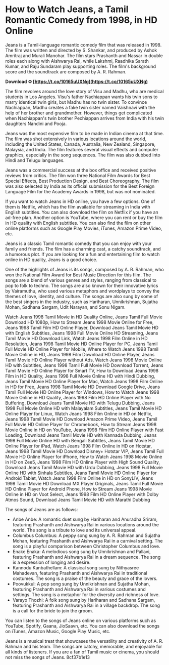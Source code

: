 
 
# How to Watch Jeans, a Tamil Romantic Comedy from 1998, in HD Online
  
Jeans is a Tamil-language romantic comedy film that was released in 1998. The film was written and directed by S. Shankar, and produced by Ashok Amritraj and Murali Manohar. The film stars Prashanth and Nassar in double roles each along with Aishwarya Rai, while Lakshmi, Raadhika Sarath Kumar, and Raju Sundaram play supporting roles. The film's background score and the soundtrack are composed by A. R. Rahman.
 
**Download ⚙ [https://t.co/10165uUXNg](https://t.co/10165uUXNg)**


  
The film revolves around the love story of Visu and Madhu, who are medical students in Los Angeles. Visu's father Nachiappan wants his twin sons to marry identical twin girls, but Madhu has no twin sister. To convince Nachiappan, Madhu creates a fake twin sister named Vaishnavi with the help of her brother and grandmother. However, things get complicated when Nachiappan's twin brother Pechiappan arrives from India with his twin daughters Nandini and Pooja.
  
Jeans was the most expensive film to be made in Indian cinema at that time. The film was shot extensively in various locations around the world, including the United States, Canada, Australia, New Zealand, Singapore, Malaysia, and India. The film features several visual effects and computer graphics, especially in the song sequences. The film was also dubbed into Hindi and Telugu languages.
  
Jeans was a commercial success at the box office and received positive reviews from critics. The film won three National Film Awards for Best Special Effects, Best Production Design, and Best Choreography. The film was also selected by India as its official submission for the Best Foreign Language Film for the Academy Awards in 1998, but was not nominated.
  
If you want to watch Jeans in HD online, you have a few options. One of them is Netflix, which has the film available for streaming in India with English subtitles. You can also download the film on Netflix if you have an ad-free plan. Another option is YouTube, where you can rent or buy the film in HD quality with English subtitles. You can also find the film on other online platforms such as Google Play Movies, iTunes, Amazon Prime Video, etc.
  
Jeans is a classic Tamil romantic comedy that you can enjoy with your family and friends. The film has a charming cast, a catchy soundtrack, and a humorous plot. If you are looking for a fun and entertaining film to watch online in HD quality, Jeans is a good choice.
  
One of the highlights of Jeans is its songs, composed by A. R. Rahman, who won the National Film Award for Best Music Direction for this film. The songs are a blend of various genres and styles, ranging from classical to pop to folk to techno. The songs are also known for their innovative lyrics by Vairamuthu, who used various metaphors and wordplays to convey the themes of love, identity, and culture. The songs are also sung by some of the best singers in the industry, such as Hariharan, Unnikrishnan, Sujatha Mohan, Sadhana Sargam, Udit Narayan, and Sonu Nigam.
 
Watch Jeans 1998 Tamil Movie in HD Quality Online,  Jeans Tamil Full Movie Download HD 1080p,  How to Stream Jeans 1998 Movie Online for Free,  Jeans 1998 Tamil Film HD Online Player,  Download Jeans Tamil Movie HD with English Subtitles,  Jeans 1998 Full Movie Online HD Streaming,  Jeans Tamil Movie HD Download Link,  Watch Jeans 1998 Film Online in HD Resolution,  Jeans 1998 Tamil Movie HD Online Player for PC,  Jeans Tamil Full Movie HD Online Player for Mobile,  Where to Watch Jeans 1998 Tamil Movie Online in HD,  Jeans 1998 Film Download HD Online Player,  Jeans Tamil Movie HD Online Player without Ads,  Watch Jeans 1998 Movie Online HD with Subtitles,  Jeans 1998 Tamil Full Movie HD Download Torrent,  Jeans Tamil Movie HD Online Player for Smart TV,  How to Download Jeans 1998 Film in HD Quality,  Jeans 1998 Full Movie Online HD with Hindi Dubbing,  Jeans Tamil Movie HD Online Player for Mac,  Watch Jeans 1998 Film Online in HD for Free,  Jeans 1998 Tamil Movie HD Download Google Drive,  Jeans Tamil Full Movie HD Online Player for Windows,  How to Watch Jeans 1998 Movie Online in HD Quality,  Jeans 1998 Film HD Online Player with No Buffering,  Download Jeans Tamil Movie HD with Telugu Dubbing,  Jeans 1998 Full Movie Online HD with Malayalam Subtitles,  Jeans Tamil Movie HD Online Player for Linux,  Watch Jeans 1998 Film Online in HD on Netflix,  Jeans 1998 Tamil Movie HD Download Amazon Prime Video,  Jeans Tamil Full Movie HD Online Player for Chromebook,  How to Stream Jeans 1998 Movie Online in HD on YouTube,  Jeans 1998 Film HD Online Player with Fast Loading,  Download Jeans Tamil Movie HD with Kannada Dubbing,  Jeans 1998 Full Movie Online HD with Bengali Subtitles,  Jeans Tamil Movie HD Online Player for iPad,  Watch Jeans 1998 Film Online in HD on Hotstar,  Jeans 1998 Tamil Movie HD Download Disney+ Hotstar VIP,  Jeans Tamil Full Movie HD Online Player for iPhone,  How to Watch Jeans 1998 Movie Online in HD on Zee5,  Jeans 1998 Film HD Online Player with High Sound Quality,  Download Jeans Tamil Movie HD with Urdu Dubbing,  Jeans 1998 Full Movie Online HD with Sinhala Subtitles,  Jeans Tamil Movie HD Online Player for Android Tablet,  Watch Jeans 1998 Film Online in HD on SonyLIV,  Jeans 1998 Tamil Movie HD Download MX Player Originals,  Jeans Tamil Full Movie HD Online Player for Android Phone,  How to Stream Jeans 1998 Movie Online in HD on Voot Select,  Jeans 1998 Film HD Online Player with Dolby Atmos Sound,  Download Jeans Tamil Movie HD with Marathi Dubbing
  
The songs of Jeans are as follows:
  
- Anbe Anbe: A romantic duet sung by Hariharan and Anuradha Sriram, featuring Prashanth and Aishwarya Rai in various locations around the world. The song is a tribute to love and its universal appeal.
- Columbus Columbus: A peppy song sung by A. R. Rahman and Sujatha Mohan, featuring Prashanth and Aishwarya Rai in a carnival setting. The song is a playful comparison between Christopher Columbus and love.
- Enake Enaka: A melodious song sung by Unnikrishnan and Pallavi, featuring Prashanth and Aishwarya Rai in a dream sequence. The song is a expression of longing and desire.
- Kannodu Kanbathellam: A classical song sung by Nithyasree Mahadevan, featuring Prashanth and Aishwarya Rai in traditional costumes. The song is a praise of the beauty and grace of the lovers.
- Poovukkul: A pop song sung by Unnikrishnan and Sujatha Mohan, featuring Prashanth and Aishwarya Rai in various costumes and settings. The song is a metaphor for the diversity and richness of love.
- Varayo Thozhi: A folk song sung by Hariharan and Sadhana Sargam, featuring Prashanth and Aishwarya Rai in a village backdrop. The song is a call for the bride to join the groom.

You can listen to the songs of Jeans online on various platforms such as YouTube, Spotify, Gaana, JioSaavn, etc. You can also download the songs on iTunes, Amazon Music, Google Play Music, etc.
  
Jeans is a musical treat that showcases the versatility and creativity of A. R. Rahman and his team. The songs are catchy, memorable, and enjoyable for all kinds of listeners. If you are a fan of Tamil music or cinema, you should not miss the songs of Jeans.
 8cf37b1e13
 
